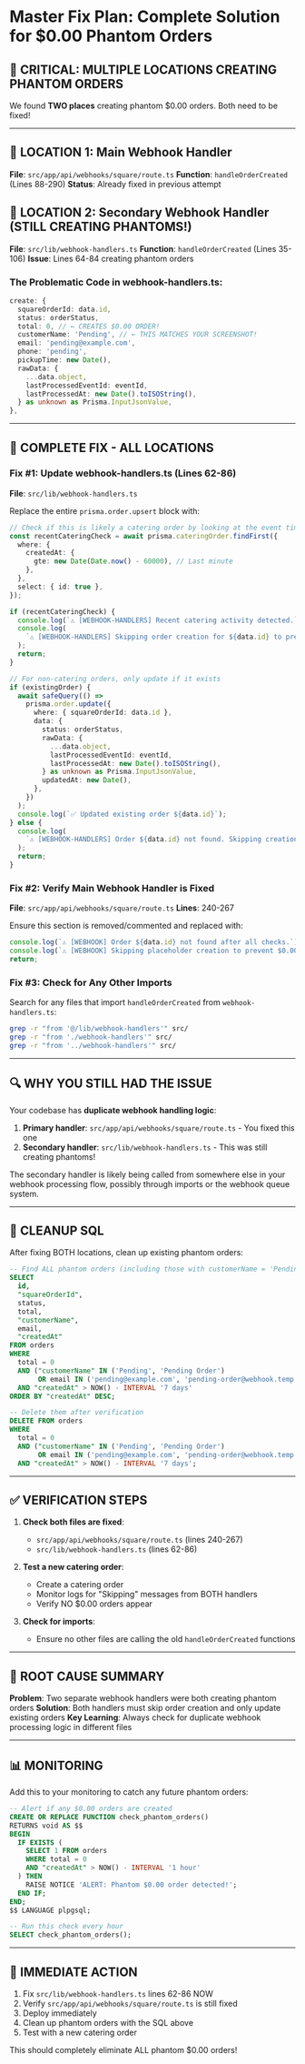 # Master Fix Plan: Complete Solution for $0.00 Phantom Orders

## 🚨 CRITICAL: MULTIPLE LOCATIONS CREATING PHANTOM ORDERS

We found **TWO places** creating phantom $0.00 orders. Both need to be fixed!

---

## 📍 LOCATION 1: Main Webhook Handler

**File**: `src/app/api/webhooks/square/route.ts`
**Function**: `handleOrderCreated` (Lines 88-290)
**Status**: Already fixed in previous attempt

## 📍 LOCATION 2: Secondary Webhook Handler (STILL CREATING PHANTOMS!)

**File**: `src/lib/webhook-handlers.ts`
**Function**: `handleOrderCreated` (Lines 35-106)
**Issue**: Lines 64-84 creating phantom orders

### The Problematic Code in webhook-handlers.ts:

```typescript
create: {
  squareOrderId: data.id,
  status: orderStatus,
  total: 0, // ← CREATES $0.00 ORDER!
  customerName: 'Pending', // ← THIS MATCHES YOUR SCREENSHOT!
  email: 'pending@example.com',
  phone: 'pending',
  pickupTime: new Date(),
  rawData: {
    ...data.object,
    lastProcessedEventId: eventId,
    lastProcessedAt: new Date().toISOString(),
  } as unknown as Prisma.InputJsonValue,
},
```

---

## 🔧 COMPLETE FIX - ALL LOCATIONS

### Fix #1: Update webhook-handlers.ts (Lines 62-86)

**File**: `src/lib/webhook-handlers.ts`

Replace the entire `prisma.order.upsert` block with:

```typescript
// Check if this is likely a catering order by looking at the event timing
const recentCateringCheck = await prisma.cateringOrder.findFirst({
  where: {
    createdAt: {
      gte: new Date(Date.now() - 60000), // Last minute
    },
  },
  select: { id: true },
});

if (recentCateringCheck) {
  console.log(`⚠️ [WEBHOOK-HANDLERS] Recent catering activity detected.`);
  console.log(
    `⚠️ [WEBHOOK-HANDLERS] Skipping order creation for ${data.id} to prevent phantom orders.`
  );
  return;
}

// For non-catering orders, only update if it exists
if (existingOrder) {
  await safeQuery(() =>
    prisma.order.update({
      where: { squareOrderId: data.id },
      data: {
        status: orderStatus,
        rawData: {
          ...data.object,
          lastProcessedEventId: eventId,
          lastProcessedAt: new Date().toISOString(),
        } as unknown as Prisma.InputJsonValue,
        updatedAt: new Date(),
      },
    })
  );
  console.log(`✅ Updated existing order ${data.id}`);
} else {
  console.log(
    `⚠️ [WEBHOOK-HANDLERS] Order ${data.id} not found. Skipping creation to prevent phantoms.`
  );
  return;
}
```

### Fix #2: Verify Main Webhook Handler is Fixed

**File**: `src/app/api/webhooks/square/route.ts`
**Lines**: 240-267

Ensure this section is removed/commented and replaced with:

```typescript
console.log(`⚠️ [WEBHOOK] Order ${data.id} not found after all checks.`);
console.log(`⚠️ [WEBHOOK] Skipping placeholder creation to prevent $0.00 duplicates.`);
return;
```

### Fix #3: Check for Any Other Imports

Search for any files that import `handleOrderCreated` from `webhook-handlers.ts`:

```bash
grep -r "from '@/lib/webhook-handlers'" src/
grep -r "from './webhook-handlers'" src/
grep -r "from '../webhook-handlers'" src/
```

---

## 🔍 WHY YOU STILL HAD THE ISSUE

Your codebase has **duplicate webhook handling logic**:

1. **Primary handler**: `src/app/api/webhooks/square/route.ts` - You fixed this one
2. **Secondary handler**: `src/lib/webhook-handlers.ts` - This was still creating phantoms!

The secondary handler is likely being called from somewhere else in your webhook processing flow, possibly through imports or the webhook queue system.

---

## 🧹 CLEANUP SQL

After fixing BOTH locations, clean up existing phantom orders:

```sql
-- Find ALL phantom orders (including those with customerName = 'Pending')
SELECT
  id,
  "squareOrderId",
  status,
  total,
  "customerName",
  email,
  "createdAt"
FROM orders
WHERE
  total = 0
  AND ("customerName" IN ('Pending', 'Pending Order')
       OR email IN ('pending@example.com', 'pending-order@webhook.temp'))
  AND "createdAt" > NOW() - INTERVAL '7 days'
ORDER BY "createdAt" DESC;

-- Delete them after verification
DELETE FROM orders
WHERE
  total = 0
  AND ("customerName" IN ('Pending', 'Pending Order')
       OR email IN ('pending@example.com', 'pending-order@webhook.temp'))
  AND "createdAt" > NOW() - INTERVAL '7 days';
```

---

## ✅ VERIFICATION STEPS

1. **Check both files are fixed**:
   - `src/app/api/webhooks/square/route.ts` (lines 240-267)
   - `src/lib/webhook-handlers.ts` (lines 62-86)

2. **Test a new catering order**:
   - Create a catering order
   - Monitor logs for "Skipping" messages from BOTH handlers
   - Verify NO $0.00 orders appear

3. **Check for imports**:
   - Ensure no other files are calling the old `handleOrderCreated` functions

---

## 🎯 ROOT CAUSE SUMMARY

**Problem**: Two separate webhook handlers were both creating phantom orders
**Solution**: Both handlers must skip order creation and only update existing orders
**Key Learning**: Always check for duplicate webhook processing logic in different files

---

## 📊 MONITORING

Add this to your monitoring to catch any future phantom orders:

```sql
-- Alert if any $0.00 orders are created
CREATE OR REPLACE FUNCTION check_phantom_orders()
RETURNS void AS $$
BEGIN
  IF EXISTS (
    SELECT 1 FROM orders
    WHERE total = 0
    AND "createdAt" > NOW() - INTERVAL '1 hour'
  ) THEN
    RAISE NOTICE 'ALERT: Phantom $0.00 order detected!';
  END IF;
END;
$$ LANGUAGE plpgsql;

-- Run this check every hour
SELECT check_phantom_orders();
```

---

## 🚀 IMMEDIATE ACTION

1. Fix `src/lib/webhook-handlers.ts` lines 62-86 NOW
2. Verify `src/app/api/webhooks/square/route.ts` is still fixed
3. Deploy immediately
4. Clean up phantom orders with the SQL above
5. Test with a new catering order

This should completely eliminate ALL phantom $0.00 orders!
